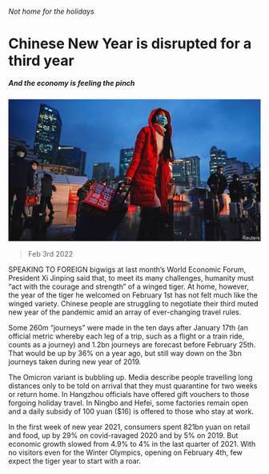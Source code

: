 ###### Not home for the holidays

# Chinese New Year is disrupted for a third year 

##### And the economy is feeling the pinch 

![image](images/20220205_CNP001_0.jpg) 

> Feb 3rd 2022 

SPEAKING TO FOREIGN bigwigs at last month’s World Economic Forum, President Xi Jinping said that, to meet its many challenges, humanity must “act with the courage and strength” of a winged tiger. At home, however, the year of the tiger he welcomed on February 1st has not felt much like the winged variety. Chinese people are struggling to negotiate their third muted new year of the pandemic amid an array of ever-changing travel rules.

Some 260m “journeys” were made in the ten days after January 17th (an official metric whereby each leg of a trip, such as a flight or a train ride, counts as a journey) and 1.2bn journeys are forecast before February 25th. That would be up by 36% on a year ago, but still way down on the 3bn journeys taken during new year of 2019.


The Omicron variant is bubbling up. Media describe people travelling long distances only to be told on arrival that they must quarantine for two weeks or return home. In Hangzhou officials have offered gift vouchers to those forgoing holiday travel. In Ningbo and Hefei, some factories remain open and a daily subsidy of 100 yuan ($16) is offered to those who stay at work.

In the first week of new year 2021, consumers spent 821bn yuan on retail and food, up by 29% on covid-ravaged 2020 and by 5% on 2019. But economic growth slowed from 4.9% to 4% in the last quarter of 2021. With no visitors even for the Winter Olympics, opening on February 4th, few expect the tiger year to start with a roar.


